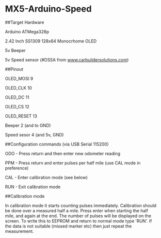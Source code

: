 # MX5-Arduino-Speed

##Target Hardware

Arduino ATMega328p

2.42 Inch SS1309 128x64 Monocrhome OLED

5v Beeper

5v Speed sensor (#DSSA from www.carbuildersolutions.com)

##Pinout

OLED_MOSI   9

OLED_CLK   10

OLED_DC    11

OLED_CS    12

OLED_RESET 13

Beeper 2 (and to GND)

Speed sesor 4 (and 5v, GND)

##Configuration commands (via USB Serial 115200)

ODO - Press return and then enter new odometer reading

PPM - Press return and enter pulses per half mile (use CAL mode in preference)

CAL - Enter calibration mode (see below)

RUN - Exit calibration mode

##Calibration mode

In calibration mode it starts counting pulses immediately. Calibration should be done over a measured half a mile. Press enter when starting the half mile, and again at the end. The number of pulses will be displayed on the screen. To write this to EEPROM and return to normal mode type 'RUN'. If the data is not suitable (missed marker etc) then just repeat the measurement.

